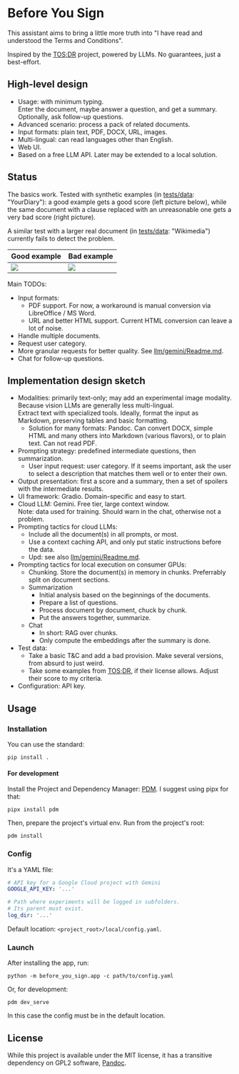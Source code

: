 # Before You Sign

This assistant aims to bring a little more truth into "I have read and understood the Terms and Conditions".

Inspired by the [TOS;DR](tosdr.org) project, powered by LLMs. No guarantees, just a best-effort.

## High-level design

- Usage: with minimum typing.  
  Enter the document, maybe answer a question, and get a summary.  
  Optionally, ask follow-up questions.
- Advanced scenario: process a pack of related documents.
- Input formats: plain text, PDF, DOCX, URL, images.
- Multi-lingual: can read languages other than English.
- Web UI.
- Based on a free LLM API. Later may be extended to a local solution.

## Status

The basics work. Tested with synthetic examples (in [tests/data](tests/data/): "YourDiary"): a good example gets a good score (left picture below), while the same document with a clause replaced with an unreasonable one gets a very bad score (right picture).

A similar test with a larger real document (in [tests/data](tests/data/): "Wikimedia") currently fails to detect the problem.

| Good example | Bad example |
|---|---|
| [![](docs/example_good.png)](docs/example_good.png) | [![](docs/example_bad.png)](docs/example_bad.png) |

Main TODOs:
- Input formats:
  - PDF support. For now, a workaround is manual conversion via LibreOffice / MS Word.
  - URL and better HTML support. Current HTML conversion can leave a lot of noise.
- Handle multiple documents.
- Request user category.
- More granular requests for better quality. See [llm/gemini/Readme.md](src/before_you_sign/llm/gemini/Readme.md).
- Chat for follow-up questions.

## Implementation design sketch

- Modalities: primarily text-only; may add an experimental image modality.
  Because vision LLMs are generally less multi-lingual.  
  Extract text with specialized tools.
  Ideally, format the input as Markdown, preserving tables and basic formatting.
  - Solution for many formats: Pandoc.
    Can convert DOCX, simple HTML and many others into Markdown (various flavors), or to plain text.
    Can not read PDF.
- Prompting strategy: predefined intermediate questions, then summarization.
  - User input request: user category. If it seems important, ask the user to select a description that matches them well or to enter their own.
- Output presentation: first a score and a summary, then a set of spoilers with the intermediate results.
- UI framework: Gradio. Domain-specific and easy to start.
- Cloud LLM: Gemini. Free tier, large context window.  
  Note: data used for training. Should warn in the chat, otherwise not a problem.
- Prompting tactics for cloud LLMs:
  - Include all the document(s) in all prompts, or most.
  - Use a context caching API, and only put static instructions before the data.
  - Upd: see also [llm/gemini/Readme.md](src/before_you_sign/llm/gemini/Readme.md).
- Prompting tactics for local execution on consumer GPUs:
  - Chunking. Store the document(s) in memory in chunks. Preferrably split on document sections.
  - Summarization
    - Initial analysis based on the beginnings of the documents.
    - Prepare a list of questions.
    - Process document by document, chuck by chunk.
    - Put the answers together, summarize.
  - Chat
    - In short: RAG over chunks.
    - Only compute the embeddings after the summary is done.
- Test data:
  - Take a basic T&C and add a bad provision. Make several versions, from absurd to just weird.
  - Take some examples from [TOS;DR](tosdr.org), if their license allows. Adjust their score to my criteria.
- Configuration: API key.

## Usage

### Installation

You can use the standard:
```
pip install .
```

#### For development

Install the Project and Dependency Manager: [PDM](https://pdm-project.org/). I suggest using pipx for that:
```
pipx install pdm
```

Then, prepare the project's virtual env. Run from the project's root:
```
pdm install
```

### Config

It's a YAML file:

```yaml
# API key for a Google Cloud project with Gemini
GOOGLE_API_KEY: '...'

# Path where experiments will be logged in subfolders.
# Its parent must exist.
log_dir: '...'
```

Default location: `<project_root>/local/config.yaml`.

### Launch

After installing the app, run:
```
python -m before_you_sign.app -c path/to/config.yaml
```

Or, for development:
```
pdm dev_serve
```
In this case the config must be in the default location.

## License

While this project is available under the MIT license, it has a transitive dependency on GPL2 software, [Pandoc](https://github.com/jgm/pandoc).
